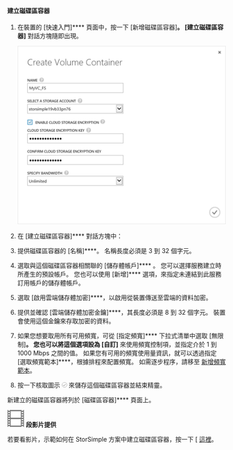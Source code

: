 
#### 建立磁碟區容器

1. 在裝置的 [快速入門]**** 頁面中，按一下 [新增磁碟區容器]****。 [建立磁碟區容器]**** 對話方塊隨即出現。

    ![建立磁碟區容器](./media/storsimple-create-volume-container/HCS_CreateVolumeContainerM-include.png)

2. 在 [建立磁碟區容器]**** 對話方塊中：
  1. 提供磁碟區容器的 [名稱]****。 名稱長度必須是 3 到 32 個字元。
  2. 選取與這個磁碟區容器相關聯的 [儲存體帳戶]**** 。 您可以選擇服務建立時所產生的預設帳戶。 您也可以使用 [新增]**** 選項，來指定未連結到此服務訂用帳戶的儲存體帳戶。
  3. 選取 [啟用雲端儲存體加密]****，以啟用從裝置傳送至雲端的資料加密。
  4. 提供並確認 [雲端儲存體加密金鑰]****，其長度必須是 8 到 32 個字元。 裝置會使用這個金鑰來存取加密的資料。
  5. 如果您想要取用所有可用頻寬，可從 [指定頻寬]**** 下拉式清單中選取 [無限制]****。 您也可以將這個選項設為 [自訂]**** 來使用頻寬控制項，並指定介於 1 到 1000 Mbps 之間的值。 
  如果您有可用的頻寬使用量資訊，就可以透過指定 [選取頻寬範本]****，根據排程來配置頻寬。 如需逐步程序，請移至 [新增頻寬範本](storsimple-manage-bandwidth-templates.md#add-a-bandwidth-template)。
  6. 按一下核取圖示 ![核取圖示](./media/storsimple-create-volume-container/HCS_CheckIcon-include.png) 來儲存這個磁碟區容器並結束精靈。

  新建立的磁碟區容器將列於 [磁碟區容器]**** 頁面上。

![段影片提供](./media/storsimple-create-volume-container/Video_icon.png) **段影片提供**

若要看影片，示範如何在 StorSimple 方案中建立磁碟區容器，按一下 [ [這裡](http://azure.microsoft.com/documentation/videos/create-a-volume-container-in-your-storsimple-solution/)。




